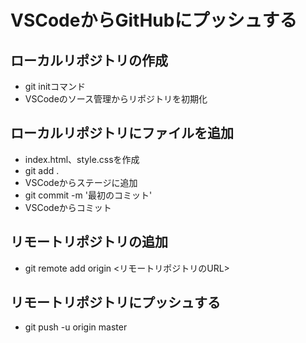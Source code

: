 # VSCodeからGitHubにプッシュする
## ローカルリポジトリの作成
- git initコマンド
- VSCodeのソース管理からリポジトリを初期化
## ローカルリポジトリにファイルを追加
- index.html、style.cssを作成
- git add .
- VSCodeからステージに追加
- git commit -m '最初のコミット'
- VSCodeからコミット
## リモートリポジトリの追加
- git remote add origin <リモートリポジトリのURL>
## リモートリポジトリにプッシュする
- git push -u origin master